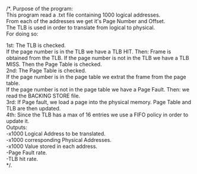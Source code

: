 
/*. 
  Purpose of the program:  
  This program read a .txt file containing 1000 logical addresses.   
  From each of the addresses we get it's Page Number and Offset.  
  The TLB is used in order to translate from logical to physical.  
  For doing so:  
  
  1st: The TLB is checked.   
       If the page number is in the TLB we have a TLB HIT. Then: Frame is obtained from the TLB. 
       If the page number is not in the TLB we have a TLB MISS. Then the Page Table is checked.  
  2nd: The Page Table is checked.  
       If the page number is in the page table we extrat the frame from the page table.  
       If the page number is not in the page table we have a Page Fault. Then: we read the BACKING STORE file.  
  3rd: If Page fault, we load a page into the physical memory. Page Table and TLB are then updated.  
  4th: Since the TLB has a max of 16 entries we use a FIFO policy in order to update it.   
  Outputs:  
    -x1000 Logical Address to be translated.  
    -x1000 corresponding Physical Addresses.  
    -x1000 Value stored in each address.  
    -Page Fault rate.  
    -TLB hit rate.  
 */. 
